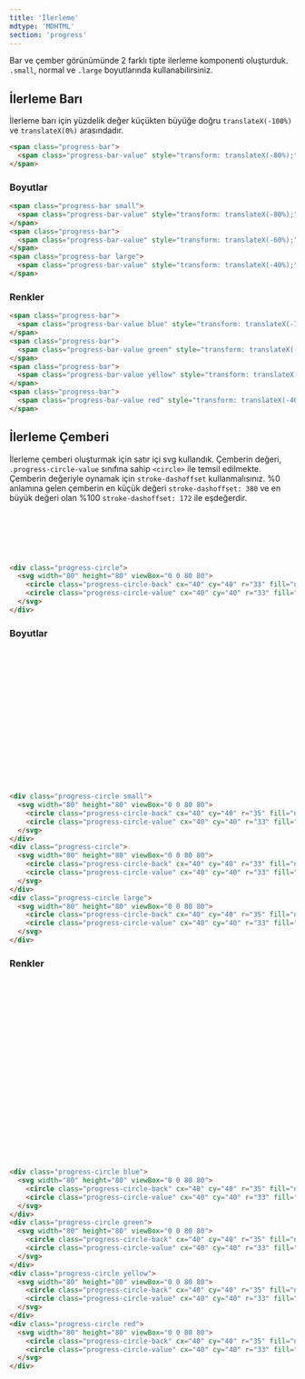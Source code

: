 ```yaml
---
title: 'İlerleme'
mdtype: 'MDHTML'
section: 'progress'
---
```


Bar ve çember görünümünde 2 farklı tipte ilerleme komponenti oluşturduk. `.small`, normal ve `.large` boyutlarında kullanabilirsiniz.


## İlerleme Barı

İlerleme barı için yüzdelik değer küçükten büyüğe doğru `translateX(-100%)` ve `translateX(0%)` arasındadır.

<div class="gra-s-wrapper">
  <span class="progress-bar">
    <span class="progress-bar-value" style="transform: translateX(-80%);"></span>
  </span>
</div>

```html
<span class="progress-bar">
  <span class="progress-bar-value" style="transform: translateX(-80%);"></span>
</span>
```

### Boyutlar

<div class="gra-s-wrapper">
  <span class="progress-bar small">
    <span class="progress-bar-value" style="transform: translateX(-80%);"></span>
  </span>
  <span class="progress-bar">
    <span class="progress-bar-value" style="transform: translateX(-60%);"></span>
  </span>
  <span class="progress-bar large">
    <span class="progress-bar-value" style="transform: translateX(-40%);"></span>
  </span>
</div>

```html
<span class="progress-bar small">
  <span class="progress-bar-value" style="transform: translateX(-80%);"></span>
</span>
<span class="progress-bar">
  <span class="progress-bar-value" style="transform: translateX(-60%);"></span>
</span>
<span class="progress-bar large">
  <span class="progress-bar-value" style="transform: translateX(-40%);"></span>
</span>
```

### Renkler

<div class="gra-s-wrapper">
  <span class="progress-bar">
    <span class="progress-bar-value blue" style="transform: translateX(-70%);"></span>
  </span>
  <span class="progress-bar">
    <span class="progress-bar-value green" style="transform: translateX(-60%);"></span>
  </span>
  <span class="progress-bar">
    <span class="progress-bar-value yellow" style="transform: translateX(-50%);"></span>
  </span>
  <span class="progress-bar">
    <span class="progress-bar-value red" style="transform: translateX(-40%);"></span>
  </span>
</div>

```html
<span class="progress-bar">
  <span class="progress-bar-value blue" style="transform: translateX(-70%);"></span>
</span>
<span class="progress-bar">
  <span class="progress-bar-value green" style="transform: translateX(-60%);"></span>
</span>
<span class="progress-bar">
  <span class="progress-bar-value yellow" style="transform: translateX(-50%);"></span>
</span>
<span class="progress-bar">
  <span class="progress-bar-value red" style="transform: translateX(-40%);"></span>
</span>
```

## İlerleme Çemberi

İlerleme çemberi oluşturmak için satır içi svg kullandık. Çemberin değeri, `.progress-circle-value` sınıfına sahip `<circle>` ile temsil edilmekte. Çemberin değeriyle oynamak için `stroke-dashoffset` kullanmalısınız. %0 anlamına gelen çemberin en küçük değeri `stroke-dashoffset: 380` ve en büyük değeri olan %100 `stroke-dashoffset: 172` ile eşdeğerdir.

<div class="gra-s-wrapper">
  <div class="progress-circle">
    <svg width="80" height="80" viewBox="0 0 80 80">
      <circle class="progress-circle-back" cx="40" cy="40" r="33" fill="none"></circle>
      <circle class="progress-circle-value" cx="40" cy="40" r="33" fill="none" style="stroke-dashoffset: 240"></circle>
    </svg>
  </div>
</div>

```html
<div class="progress-circle">
  <svg width="80" height="80" viewBox="0 0 80 80">
    <circle class="progress-circle-back" cx="40" cy="40" r="33" fill="none"></circle>
    <circle class="progress-circle-value" cx="40" cy="40" r="33" fill="none" style="stroke-dashoffset: 240"></circle>
  </svg>
</div>
```

### Boyutlar

<div class="gra-s-wrapper progress-circle-wrapper">
 <div class="progress-circle small">
    <svg width="80" height="80" viewBox="0 0 80 80">
      <circle class="progress-circle-back" cx="40" cy="40" r="35" fill="none"></circle>
      <circle class="progress-circle-value" cx="40" cy="40" r="33" fill="none" style="stroke-dashoffset: 240"></circle>
    </svg>
  </div>
  <div class="progress-circle">
    <svg width="80" height="80" viewBox="0 0 80 80">
      <circle class="progress-circle-back" cx="40" cy="40" r="33" fill="none"></circle>
      <circle class="progress-circle-value" cx="40" cy="40" r="33" fill="none" style="stroke-dashoffset: 240"></circle>
    </svg>
  </div>
  <div class="progress-circle large">
    <svg width="80" height="80" viewBox="0 0 80 80">
      <circle class="progress-circle-back" cx="40" cy="40" r="35" fill="none"></circle>
      <circle class="progress-circle-value" cx="40" cy="40" r="33" fill="none" style="stroke-dashoffset: 240"></circle>
    </svg>
  </div>
</div>

```html
<div class="progress-circle small">
  <svg width="80" height="80" viewBox="0 0 80 80">
    <circle class="progress-circle-back" cx="40" cy="40" r="35" fill="none"></circle>
    <circle class="progress-circle-value" cx="40" cy="40" r="33" fill="none" style="stroke-dashoffset: 240"></circle>
  </svg>
</div>
<div class="progress-circle">
  <svg width="80" height="80" viewBox="0 0 80 80">
    <circle class="progress-circle-back" cx="40" cy="40" r="33" fill="none"></circle>
    <circle class="progress-circle-value" cx="40" cy="40" r="33" fill="none" style="stroke-dashoffset: 240"></circle>
  </svg>
</div>
<div class="progress-circle large">
  <svg width="80" height="80" viewBox="0 0 80 80">
    <circle class="progress-circle-back" cx="40" cy="40" r="35" fill="none"></circle>
    <circle class="progress-circle-value" cx="40" cy="40" r="33" fill="none" style="stroke-dashoffset: 240"></circle>
  </svg>
</div>
```

### Renkler

<div class="gra-s-wrapper progress-circle-wrapper">
  <div class="progress-circle blue">
    <svg width="80" height="80" viewBox="0 0 80 80">
      <circle class="progress-circle-back" cx="40" cy="40" r="35" fill="none"></circle>
      <circle class="progress-circle-value" cx="40" cy="40" r="33" fill="none" style="stroke-dashoffset: 240"></circle>
    </svg>
  </div>
  <div class="progress-circle green">
    <svg width="80" height="80" viewBox="0 0 80 80">
      <circle class="progress-circle-back" cx="40" cy="40" r="35" fill="none"></circle>
      <circle class="progress-circle-value" cx="40" cy="40" r="33" fill="none" style="stroke-dashoffset: 240"></circle>
    </svg>
  </div>
  <div class="progress-circle yellow">
    <svg width="80" height="80" viewBox="0 0 80 80">
      <circle class="progress-circle-back" cx="40" cy="40" r="35" fill="none"></circle>
      <circle class="progress-circle-value" cx="40" cy="40" r="33" fill="none" style="stroke-dashoffset: 240"></circle>
    </svg>
  </div>
  <div class="progress-circle red">
    <svg width="80" height="80" viewBox="0 0 80 80">
      <circle class="progress-circle-back" cx="40" cy="40" r="35" fill="none"></circle>
      <circle class="progress-circle-value" cx="40" cy="40" r="33" fill="none" style="stroke-dashoffset: 240"></circle>
    </svg>
  </div>
</div>

```html
<div class="progress-circle blue">
  <svg width="80" height="80" viewBox="0 0 80 80">
    <circle class="progress-circle-back" cx="40" cy="40" r="35" fill="none"></circle>
    <circle class="progress-circle-value" cx="40" cy="40" r="33" fill="none" style="stroke-dashoffset: 240"></circle>
  </svg>
</div>
<div class="progress-circle green">
  <svg width="80" height="80" viewBox="0 0 80 80">
    <circle class="progress-circle-back" cx="40" cy="40" r="35" fill="none"></circle>
    <circle class="progress-circle-value" cx="40" cy="40" r="33" fill="none" style="stroke-dashoffset: 240"></circle>
  </svg>
</div>
<div class="progress-circle yellow">
  <svg width="80" height="80" viewBox="0 0 80 80">
    <circle class="progress-circle-back" cx="40" cy="40" r="35" fill="none"></circle>
    <circle class="progress-circle-value" cx="40" cy="40" r="33" fill="none" style="stroke-dashoffset: 240"></circle>
  </svg>
</div>
<div class="progress-circle red">
  <svg width="80" height="80" viewBox="0 0 80 80">
    <circle class="progress-circle-back" cx="40" cy="40" r="35" fill="none"></circle>
    <circle class="progress-circle-value" cx="40" cy="40" r="33" fill="none" style="stroke-dashoffset: 240"></circle>
  </svg>
</div>
```
